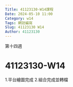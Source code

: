 ```yaml
---
Title: 41123130-W14課程 
Date: 2024-05-10 11:00
Category: w14
Tags: 網誌編寫
Slug: 41123130 W14
Author: 41123130
---
```


第十四週

<!-- PELICAN_END_SUMMARY -->

# 41123130-W14
1.平台繪圖完成
2.組合完成並轉檔